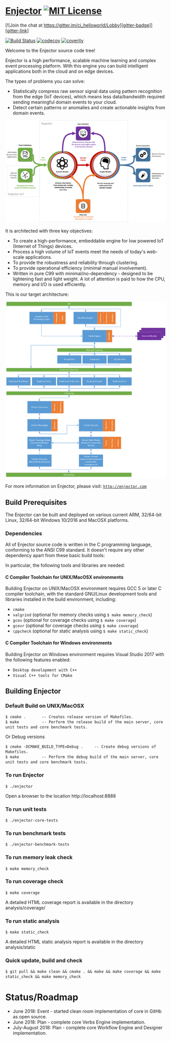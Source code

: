 # [Enjector][1] [![MIT License][license-badge]](LICENSE.md)

[![Join the chat at https://gitter.im/ci_helloworld/Lobby][gitter-badge]][gitter-link]

[![Build Status][travis-badge]][travis-link]
[![codecov][codecov-badge]][codecov-link]
[![coverity][coverity-badge]][coverity-link]


Welcome to the Enjector source code tree!

Enjector is a high performance, scalable machine learning and complex event processing platform. 
With this engine you can build intelligent applications both in the cloud and on edge devices.

The types of problems you can solve:
- Statistically compress raw sensor signal data using pattern recognition from the edge (IoT devices), which means less data/bandwidth required sending meaningful domain events to your cloud.
- Detect certain patterns or anomalies and create actionable insights from domain events. 

![async-await](doc/img/enjector-overview.png "Enjector Overview")

It is architected with three key objectives:

- To create a high-performance, embeddable engine for low powered IoT (Internet of Things) devices.
- Process a high volume of IoT events meet the needs of today's web-scale applications.
- To provide the robustness and reliability through clustering.
- To provide operational efficiency (minimal manual involvement).
- Written in pure C99 with minimal/no-dependency - designed to be lightening fast and light weight. A lot of attention is paid to how the CPU, memory and I/O is used efficiently.

This is our target architecture:

![async-await](doc/img/enjector-architecture.png "Enjector Architecture")

For more information on Enjector, please visit: [`http://enjector.com`](http://enjector.com)

## Build Prerequisites

The Enjector can be built and deployed on various current ARM, 32/64-bit Linux, 32/64-bit Windows 10/2016 and MacOSX platforms.

### Dependencies

All of Enjector source code is written in the C programming language, conforming to the ANSI C99 standard. It doesn't require any other dependency apart from these basic build tools:

In particular, the following tools and libraries are needed:

#### C Compiler Toolchain for UNIX/MacOSX environments

Building Enjector on UNIX/MacOSX environment requires GCC 5 or later C compiler toolchain, 
with the standard GNU/Linux development tools and libraries installed in the build environment, including:

* `cmake`
* `valgrind` (optional for memory checks using `$ make memory_check`)
* `gcov` (optional for coverage checks using `$ make coverage`)
* `gcovr` (optional for coverage checks using `$ make coverage`)
* `cppcheck` (optional for static analysis using `$ make static_check`)

#### C Compiler Toolchain for Windows environments

Building Enjector on Windows environment requires Visual Studio 2017 with the following features enabled:

* `Desktop development with C++`
* `Visual C++ tools for CMake`

## Building Enjector

### Default Build on UNIX/MacOSX

	$ cmake .       -- Creates release version of Makefiles.
	$ make          -- Perform the release build of the main server, core unit tests and core benchmark tests.

Or Debug versions

	$ cmake -DCMAKE_BUILD_TYPE=Debug .     -- Create debug versions of Makefiles.
	$ make          -- Perform the debug build of the main server, core unit tests and core benchmark tests.

### To run Enjector

	$ ./enjector

Open a browser to the location http://localhost:8888

### To run unit tests

	$ ./enjector-core-tests

### To run benchmark tests

	$ ./enjector-benchmark-tests

### To run memory leak check
	$ make memory_check

### To run coverage check
	$ make coverage
A detailed HTML coverage report is available in the directory analysis/coverage/ 

### To run static analysis
	$ make static_check
A detailed HTML static analysis report is available in the directory analysis/static 

### Quick update, build and check
    $ git pull && make clean && cmake . && make && make coverage && make static_check && make memory_check 

# Status/Roadmap

- June 2018: Event - started clean room implementation of core in GitHb as open source.
- June 2018: Plan - complete core Verbs Engine implementation.
- July-August 2018: Plan - complete core Workflow Engine and Designer implementation.

[1]: https://enjector.com/
[travis-badge]:    https://travis-ci.org/enjector/enjector.svg?branch=master
[travis-link]:     https://travis-ci.org/enjector/enjector

[license-badge]:   https://img.shields.io/badge/License-Apache%202.0-blue.svg

[codecov-badge]:   https://codecov.io/gh/enjector/enjector/branch/master/graph/badge.svg
[codecov-link]:    https://codecov.io/gh/enjector/enjector

[coverity-badge]:  https://img.shields.io/coverity/scan/16063.svg
[coverity-link]:   https://scan.coverity.com/projects/enjector-enjector

[gitter-badge]:  https://badges.gitter.im/enjector/Lobby.svg
[gitter-link]:   https://gitter.im/enjector/Lobby?utm_source=badge&utm_medium=badge&utm_campaign=pr-badge&utm_content=badge
